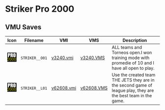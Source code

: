 # Striker Pro 2000

## VMU Saves

| Icon | Filename | VMI | VMS | Description |
|------|----------|-----|-----|-------------|
| ![Striker Pro 2000](../icons/STRIKER__O01.GIF) | `STRIKER__O01` | [v3240.vmi](v3240.vmi) | [v3240.VMS](v3240.VMS) | ALL teams and Torneos open.I won training mode with promedie of 10 and I have all open to play.   |
| ![Striker Pro 2000](../icons/STRIKER__L01.GIF) | `STRIKER__L01` | [v62608.vmi](v62608.vmi) | [v62608.VMS](v62608.VMS) | Use the created team THE JETS they are in the second game of league play, they are the best team in the game.  |
